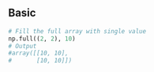 Basic
---

```python
# Fill the full array with single value
np.full((2, 2), 10)
# Output
#array([[10, 10],
#       [10, 10]])


```
